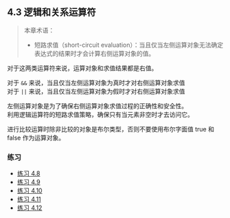 ## 4.3 逻辑和关系运算符

> 本章术语：
> * 短路求值（short-circuit evaluation）：当且仅当左侧运算对象无法确定表达式的结果时才会计算右侧运算对象的值。


对于这两类运算符来说，运算对象和求值结果都是右值。

对于 `&&` 来说，当且仅当左侧运算对象为真时才对右侧运算对象求值  
对于 `||` 来说，当且仅当左侧运算对象为假时才对右侧运算对象求值

左侧运算对象是为了确保右侧运算对象求值过程的正确性和安全性。  
利用逻辑运算符的短路求值策略，确保只有当元素非空时才去访问它。

进行比较运算时除非比较的对象是布尔类型，否则不要使用布尔字面值 true 和 false 作为运算对象。

### 练习
* [练习 4.8](../src/quiz_4.8.md)
* [练习 4.9](../src/quiz_4.9.md)
* [练习 4.10](../src/quiz_4.10.cpp)
* [练习 4.11](../src/quiz_4.11.cpp)
* [练习 4.12](../src/quiz_4.12.md)

